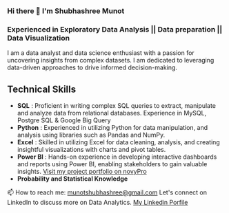 ### Hi there 👋  I'm Shubhashree Munot
### Experienced in Exploratory Data Analysis || Data preparation || Data Visualization

<!--
**Shubhashree26/Shubhashree26** is a ✨ _special_ ✨ repository because its `README.md` (this file) appears on your GitHub profile.

Here are some ideas to get you started:

- 🔭 I’m currently working on .
- 🌱 I’m currently learning ...
- 👯 I’m looking to collaborate on ...
- 🤔 I’m looking for help with ...
- 💬 Ask me about ...
- 📫 How to reach me: ...
- 😄 Pronouns: ...
- ⚡ Fun fact: ...
-->
I am a data analyst and data science enthusiast with a passion for uncovering insights from complex datasets. I am dedicated to leveraging data-driven approaches to drive informed decision-making.




## Technical Skills
- **SQL** :  Proficient in writing complex SQL queries to extract, manipulate and analyze data from relational databases. Experience in  MySQL, Postgre SQL & Google Big Query
- **Python** :  Experienced in utilizing Python for data manipulation, and analysis using libraries such as Pandas and NumPy.
- **Excel** :  Skilled in utilizing Excel for data cleaning, analysis, and creating insightful visualizations with charts and pivot tables.
- **Power BI** :  Hands-on experience in developing interactive dashboards and reports using Power BI, enabling stakeholders to gain valuable insights.
[Visit my project portfolio on novyPro](https://www.novypro.com/profile_about/shubhashreemunot)
- **Probability and Statistical Knowledge**


📫 How to reach me:  [munotshubhashree@gmail.com]()
Let's connect on LinkedIn to discuss more on Data Analytics. [My Linkedin Porfile](https://www.linkedin.com/in/shubhashree-munot-91447aa0/)
